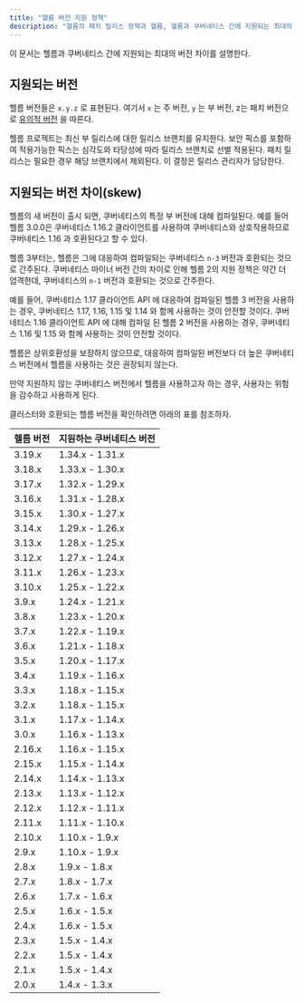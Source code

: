 ```yaml
---
title: "헬름 버전 지원 정책"
description: "헬름의 패치 릴리스 정책과 헬름, 헬름과 쿠버네티스 간에 지원되는 최대의 버전 차이를 설명"
---
```


이 문서는 헬름과 쿠버네티스 간에 지원되는 최대의 버전 차이를
설명한다.

## 지원되는 버전

헬름 버전들은 `x.y.z` 로 표현된다. 여기서 `x` 는 주 버전, 
`y` 는 부 버전, z는 패치 버전으로 [유의적
버전](https://semver.org/spec/v2.0.0.html) 을 따른다.

헬름 프로젝트는 최신 부 릴리스에 대한 릴리스 브랜치를 유지한다.
보안 픽스를 포함하여 적용가능한 픽스는 심각도와 타당성에 따라
릴리스 브랜치로 선별 적용된다. 패치 릴리스는 필요한 경우 해당 브랜치에서 
제외된다. 이 결정은 릴리스 관리자가 담당한다.

## 지원되는 버전 차이(skew)

헬름의 새 버전이 출시 되면, 쿠버네티스의 특정 부 버전에 
대해 컴파일된다. 예를 들어 헬름 3.0.0은 쿠버네티스 1.16.2 클라이언트를 사용하여 
쿠버네티스와 상호작용하므로 쿠버네티스 1.16 과 호환된다고 할 수 있다.

헬름 3부터는, 헬름은 그에 대응하여 컴파일되는 쿠버네티스 `n-3` 버전과 호환되는 
것으로 간주된다. 쿠버네티스 마이너 버전 간의 차이로 인해 헬름 2의 
지원 정책은 약간 더 엄격한데, 쿠버네티스의 `n-1` 버전과 호환되는 것으로
간주한다.

예를 들어, 쿠버네티스 1.17 클라이언트 API 에 대응하여 컴파일된
헬름 3 버전을 사용하는 경우, 쿠버네티스 1.17, 1.16, 1.15 
및 1.14 와 함께 사용하는 것이 안전할 것이다. 쿠버네티스 1.16 클라이언트 
API 에 대해 컴파일 된 헬름 2 버전을 사용하는 경우, 
쿠버네티스 1.16 및 1.15 와 함께 사용하는 것이 안전할 것이다.

헬름은 상위호환성을 보장하지 않으므로, 대응하여 컴파일된
버전보다 더 높은 쿠버네티스 버전에서
헬름을 사용하는 것은 권장되지 않는다.

만약 지원하지 않는 쿠버네티스 버전에서 헬름을 사용하고자 하는 경우, 
사용자는 위험을 감수하고 사용하게 된다.

클러스터와 호환되는 헬름 버전을 확인하려면 아래의 표를 
참조하자.

| 헬름 버전       | 지원하는 쿠버네티스 버전              |
|--------------|-------------------------------|
| 3.19.x       | 1.34.x - 1.31.x               |
| 3.18.x       | 1.33.x - 1.30.x               |
| 3.17.x       | 1.32.x - 1.29.x               |
| 3.16.x       | 1.31.x - 1.28.x               |
| 3.15.x       | 1.30.x - 1.27.x               |
| 3.14.x       | 1.29.x - 1.26.x               |
| 3.13.x       | 1.28.x - 1.25.x               |
| 3.12.x       | 1.27.x - 1.24.x               |
| 3.11.x       | 1.26.x - 1.23.x               |
| 3.10.x       | 1.25.x - 1.22.x               |
| 3.9.x        | 1.24.x - 1.21.x               |
| 3.8.x        | 1.23.x - 1.20.x               |
| 3.7.x        | 1.22.x - 1.19.x               |
| 3.6.x        | 1.21.x - 1.18.x               |
| 3.5.x        | 1.20.x - 1.17.x               |
| 3.4.x        | 1.19.x - 1.16.x               |
| 3.3.x        | 1.18.x - 1.15.x               |
| 3.2.x        | 1.18.x - 1.15.x               |
| 3.1.x        | 1.17.x - 1.14.x               |
| 3.0.x        | 1.16.x - 1.13.x               |
| 2.16.x       | 1.16.x - 1.15.x               |
| 2.15.x       | 1.15.x - 1.14.x               |
| 2.14.x       | 1.14.x - 1.13.x               |
| 2.13.x       | 1.13.x - 1.12.x               |
| 2.12.x       | 1.12.x - 1.11.x               |
| 2.11.x       | 1.11.x - 1.10.x               |
| 2.10.x       | 1.10.x - 1.9.x                |
| 2.9.x        | 1.10.x - 1.9.x                |
| 2.8.x        | 1.9.x - 1.8.x                 |
| 2.7.x        | 1.8.x - 1.7.x                 |
| 2.6.x        | 1.7.x - 1.6.x                 |
| 2.5.x        | 1.6.x - 1.5.x                 |
| 2.4.x        | 1.6.x - 1.5.x                 |
| 2.3.x        | 1.5.x - 1.4.x                 |
| 2.2.x        | 1.5.x - 1.4.x                 |
| 2.1.x        | 1.5.x - 1.4.x                 |
| 2.0.x        | 1.4.x - 1.3.x                 |
